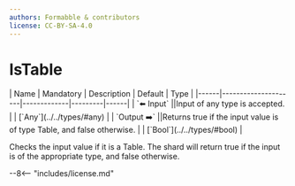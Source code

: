 ```yaml
---
authors: Formabble & contributors
license: CC-BY-SA-4.0
---
```



# IsTable

<div class="sh-parameters" markdown="1">
| Name | Mandatory | Description | Default | Type |
|------|---------------------|-------------|---------|------|
| `⬅️ Input` ||Input of any type is accepted. | | [`Any`](../../types/#any) |
| `Output ➡️` ||Returns true if the input value is of type Table, and false otherwise. | | [`Bool`](../../types/#bool) |

</div>

Checks the input value if it is a Table. The shard will return true if the input is of the appropriate type, and false otherwise.

--8<-- "includes/license.md"

